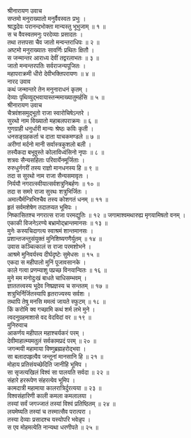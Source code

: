 श्रीनारायण उवाच  
सप्तमो मनुराख्यातो मनुर्वैवस्वतः प्रभुः ।  
श्राद्धदेवः परानन्दभोक्ता मान्यस्तु भूभुजाम् ॥ १ ॥  
स च वैवस्वतमनुः परदेव्याः प्रसादतः ।  
तथा तत्तपसा चैव जातो मन्वन्तराधिपः ॥ २ ॥  
अष्टमो मनुराख्यातः सावर्णिः प्रथितः क्षितौ ।  
स जन्मान्तर आराध्य देवीं तद्वरलाभतः ॥ ३ ॥  
जातो मन्वन्तरपतिः सर्वराजन्यपूजितः ।  
महापराक्रमी धीरो देवीभक्तिपरायणः ॥ ४ ॥  
नारद उवाव  
कथं जन्मान्तरे तेन मनुनाराधनं कृतम् ।  
देव्याः पृथिव्युद्भवायास्तन्ममाख्यातुमर्हसि ॥ ५ ॥  
श्रीनारायण उवाच  
चैत्रवंशसमुद्‌भूतो राजा स्वारोचिषेऽन्तरे ।  
सुरथो नाम विख्यातो महाबलपराक्रमः ॥ ६ ॥  
गुणग्राही धनुर्धारी मान्यः श्रेष्ठः कविः कृती ।  
धनसङ्ग्रहकर्ता च दाता याचकमण्डले ॥ ७ ॥  
अरीणां मर्दनो मानी सर्वास्त्रकुशलो बली ।  
तस्यैकदा बभूवुस्ते कोलाविध्वंसिनो नृपाः ॥ ८ ॥  
शत्रवः सैन्यसहिताः परिवार्येनमूर्जिताः ।  
रुरुधुर्नगरीं तस्य राज्ञो मानधनस्य हि ॥ ९ ॥  
तदा स सुरथो नाम राजा सैन्यसमावृतः ।  
निर्ययौ नगरात्स्वीयात्सर्वशत्रुनिबर्हणः ॥ १० ॥  
तदा स समरे राजा सुरथः शत्रुभिर्जितः ।  
अमात्यैर्मन्त्रिभिश्चैव तस्य कोशगतं धनम् ॥ ११ ॥  
हृतं सर्वमशेषेण तदातप्यत भूमिपः ।  
निष्कासितश्च नगरात्स राजा परमद्युतिः ॥ १२ ॥
जगामाश्वमथारुह्य मृगयामिषतो वनम् ।  
एकाकी विजनेऽरण्ये बभ्रामोद्‌भ्रान्तमानसः ॥ १३ ॥  
मुनेः कस्यचिदागत्य स्वाश्रमं शान्तमानसः ।  
प्रशान्तजन्तुसंयुक्तं मुनिशिष्यगणैर्युतम् ॥ १४ ॥  
उवास कञ्चित्कालं स राजा परमशोभने ।  
आश्रमे मुनिवर्यस्य दीर्घदृष्टेः सुमेधसः ॥ १५ ॥  
एकदा स महीपालो मुनिं पूजावसानके ।  
काले गत्वा प्रणम्याशु पप्रच्छ विनयान्वितः ॥ १६ ॥  
मुने मम मनोदुःखं बाधते चाधिसम्भवम् ।  
ज्ञाततत्त्वस्य भूदेव निष्प्रज्ञस्य च सन्ततम् ॥ १७ ॥  
शत्रुभिर्निर्जितस्यापि हृतराज्यस्य सर्वशः ।  
तथापि तेषु मनसि ममत्वं जायते स्फुटम् ॥ १८ ॥  
किं करोमि क्व गच्छामि कथं शर्म लभे मुने ।  
त्वदनुग्रहमाशासे वद वेदविदां वर ॥ १९ ॥  
मुनिरुवाच  
आकर्णय महीपाल महाश्चर्यकरं परम् ।  
देवीमाहात्म्यमतुलं सर्वकामप्रदं परम् ॥ २० ॥  
जगन्मयी महामाया विष्णुब्रह्महरोद्भवा ।  
सा बलादपहृत्यैव जन्तूनां मानसानि हि ॥ २१ ॥  
मोहाय प्रतिसंयच्छेदिति जानीहि भूमिप ।  
सा सृजत्यखिलं विश्वं सा पालयति सर्वदा ॥ २२ ॥  
संहारे हररूपेण संहरत्येव भूमिप ।  
कामदात्री महामाया कालरात्रिर्दुरत्यया ॥ २३ ॥  
विश्वसंहारिणी काली कमला कमलालया ।  
तस्यां सर्वं जगज्जातं तस्यां विश्वं प्रतिष्ठितम् ॥ २४ ॥  
लयमेष्यति तस्यां च तस्मात्सैव परात्परा ।  
तस्या देव्याः प्रसादश्च यस्योपरि भवेन्नृप ।  
स एव मोहमत्येति नान्यथा धरणीपते ॥ २५ ॥

